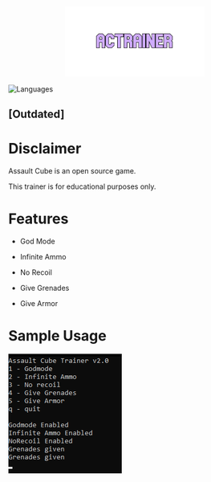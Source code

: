 <p align="center">
  <img src="https://github.com/Nizar1999/ACTrainer/blob/master/screenshots/Banner.png" width = 55%; height=55% />
</p>

![Languages](https://img.shields.io/badge/-C++-%23CFACFF?style=for-the-badge&logo=cplusplus&logoColor=black) 

## [Outdated]

# Disclaimer
Assault Cube is an open source game.

This trainer is for educational purposes only.

# Features
- God Mode

- Infinite Ammo

- No Recoil

- Give Grenades

- Give Armor

# Sample Usage

![Usage](./screenshots/Trainer.png)
